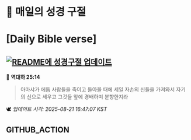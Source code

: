 # 🙏 매일의 성경 구절
# [Daily Bible verse]
## [![README에 성경구절 업데이트](https://github.com/DONGSUKA/first_test/actions/workflows/update-readme-bible.yml/badge.svg)](https://github.com/DONGSUKA/first_test/actions/workflows/update-readme-bible.yml)
<!-- START_BIBLE_VERSE -->
📖 **역대하 25:14**
> 아마샤가 에돔 사람들을 죽이고 돌아올 때에 세일 자손의 신들을 가져와서 자기의 신으로 세우고 그것들 앞에 경배하며 분향한지라

🕊️ _업데이트 시각: 2025-08-21 16:47:07 KST_
  <!-- END_BIBLE_VERSE -->
## GITHUB_ACTION
